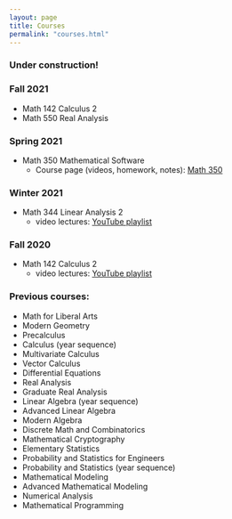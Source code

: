 ```yaml
---
layout: page
title: Courses
permalink: "courses.html"
---
```


### Under construction!

### Fall 2021
- Math 142 Calculus 2
- Math 550 Real Analysis

### Spring 2021

- Math 350 Mathematical Software
	- Course page (videos, homework, notes): [Math 350](https://rtullydo.github.io/math350/)

### Winter 2021

- Math 344 Linear Analysis 2
	- video lectures: [YouTube playlist](https://www.youtube.com/watch?v=_ZBXYHb38lQ&list=PLd-yyEHYtIhKhXrzklfwupcbfe_LCcfoV)

### Fall 2020

- Math 142 Calculus 2
	- video lectures: [YouTube playlist][1]



### Previous courses:

- Math for Liberal Arts
- Modern Geometry
- Precalculus
- Calculus (year sequence)
- Multivariate Calculus
- Vector Calculus
- Differential Equations
- Real Analysis
- Graduate Real Analysis
- Linear Algebra (year sequence)
- Advanced Linear Algebra
- Modern Algebra
- Discrete Math and Combinatorics
- Mathematical Cryptography
- Elementary Statistics
- Probability and Statistics for Engineers
- Probability and Statistics (year sequence)
- Mathematical Modeling
- Advanced Mathematical Modeling
- Numerical Analysis
- Mathematical Programming

[1]:<https://www.youtube.com/watch?v=FkNEW2BmSpw&list=PLd-yyEHYtIhLDzn9d4wt4-SUCi-NAopmf>
